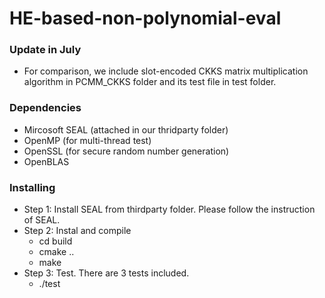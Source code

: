 # HE-based-non-polynomial-eval

### Update in July
* For comparison, we include slot-encoded CKKS matrix multiplication algorithm in PCMM_CKKS folder and its test file in test folder. 

### Dependencies
* Mircosoft SEAL (attached in our thridparty folder)
* OpenMP (for multi-thread test)
* OpenSSL (for secure random number generation)
* OpenBLAS

### Installing
* Step 1: Install SEAL from thirdparty folder. Please follow the instruction of SEAL. 
* Step 2: Instal and compile
  * cd build
  * cmake ..
  * make
* Step 3: Test. There are 3 tests included. 
  * ./test
  
